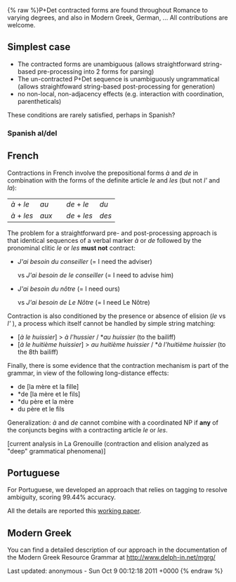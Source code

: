 {% raw %}P+Det contracted forms are found throughout Romance to varying degrees,
and also in Modern Greek, German, ... All contributions are welcome.

## Simplest case

- The contracted forms are unambiguous (allows straightforward
string-based pre-processing into 2 forms for parsing)
- The un-contracted P+Det sequence is unambiguously ungrammatical
(allows straightfoward string-based post-processing for generation)
- no non-local, non-adjacency effects (e.g. interaction with
coordination, parentheticals)

These conditions are rarely satisfied, perhaps in Spanish?

### Spanish al/del

## French

Contractions in French involve the prepositional forms *à* and *de* in
combination with the forms of the definite article *le* and *les* (but
not *l'* and *la*):

|             |       |     |              |       |
|-------------|-------|-----|--------------|-------|
| *à* + *le*  | *au*  |     | *de* + *le*  | *du*  |
| *à* + *les* | *aux* |     | *de* + *les* | *des* |

The problem for a straightforward pre- and post-processing approach is
that identical sequences of a verbal marker *à* or *de* followed by the
pronominal clitic *le* or *les* **must not** contract:

- *J'ai besoin du conseiller* (= I need the adviser)
  
  vs *J'ai besoin de le conseiller* (= I need to advise him)
- *J'ai besoin du nôtre* (= I need ours)
  
  vs *J'ai besoin de Le Nôtre* (= I need Le Nôtre)

Contraction is also conditioned by the presence or absence of elision
(*le* vs *l'* ), a process which itself cannot be handled by simple
string matching:

- \[*à le huissier*\] &gt; *à l'hussier* / \**au huissier* (to the
bailiff)
- \[*à le huitième huissier*\] &gt; *au huitième huissier* / \**à
l'huitième huissier* (to the 8th bailiff)

Finally, there is some evidence that the contraction mechanism is part
of the grammar, in view of the following long-distance effects:

- de \[la mère et la fille\]
- \*de \[la mère et le fils\]
- \*du père et la mère
- du père et le fils

Generalization: *à* and *de* cannot combine with a coordinated NP if
**any** of the conjuncts begins with a contracting article *le* or
*les*.

\[current analysis in La Grenouille (contraction and elision analyzed as
"deep" grammatical phenomena)\]

## Portuguese

For Portuguese, we developed an approach that relies on tagging to
resolve ambiguity, scoring 99.44% accuracy.

All the details are reported this [working
paper](http://www.di.fc.ul.pt/tech-reports/03-4.pdf).

## Modern Greek

You can find a detailed description of our approach in the documentation
of the Modern Greek Resource Grammar at <http://www.delph-in.net/mgrg/>

Last updated: anonymous - Sun Oct 9 00:12:18 2011 +0000
{% endraw %}